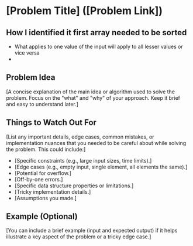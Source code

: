 # [Problem Title] ([Problem Link])

## How I identified it first array needed to be sorted
- What applies to one value of the input will apply to all lesser values or vice versa
- 
## Problem Idea

[A concise explanation of the main idea or algorithm used to solve the problem. Focus on the "what" and "why" of your approach. Keep it brief and easy to understand later.]

## Things to Watch Out For

[List any important details, edge cases, common mistakes, or implementation nuances that you needed to be careful about while solving the problem. This could include:]

* [Specific constraints (e.g., large input sizes, time limits).]
* [Edge cases (e.g., empty input, single element, all elements the same).]
* [Potential for overflow.]
* [Off-by-one errors.]
* [Specific data structure properties or limitations.]
* [Tricky implementation details.]
* [Assumptions you made.]

## Example (Optional)

[You can include a brief example (input and expected output) if it helps illustrate a key aspect of the problem or a tricky edge case.]